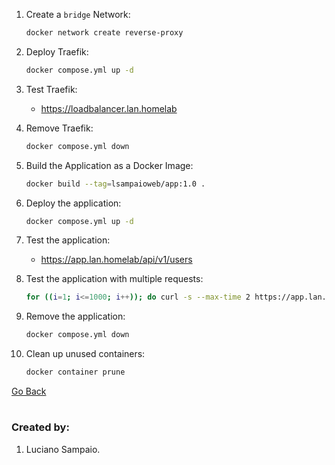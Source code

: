 1. Create a `bridge` Network:
    ```bash
    docker network create reverse-proxy
    ```

1. Deploy Traefik:
    ```bash
    docker compose.yml up -d
    ```

1. Test Traefik:

    - https://loadbalancer.lan.homelab

1. Remove Traefik:
    ```bash
    docker compose.yml down
    ```

1. Build the Application as a Docker Image:
    ```bash
    docker build --tag=lsampaioweb/app:1.0 .
    ```

1. Deploy the application:
    ```bash
    docker compose.yml up -d
    ```

1. Test the application:

    - https://app.lan.homelab/api/v1/users

1. Test the application with multiple requests:

    ```bash
    for ((i=1; i<=1000; i++)); do curl -s --max-time 2 https://app.lan.homelab/api/v1/users; done
    ```

1. Remove the application:
    ```bash
    docker compose.yml down
    ```

1. Clean up unused containers:
    ```bash
    docker container prune
    ```

[Go Back](../../../README.md)

#
### Created by:

1. Luciano Sampaio.
